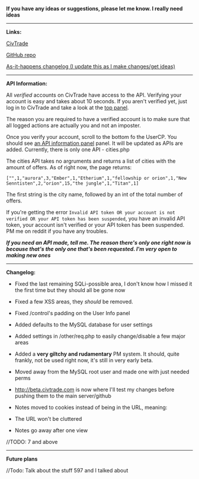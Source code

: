 **If you have any ideas or suggestions, please let me know. I really need ideas**

----

**Links:**

[CivTrade](http://civtrade.com)

[GitHub repo](https://github.com/minicl55/civtrade)

[As-it-happens changelog (I update this as I make changes/get ideas)](https://github.com/minicl55/civtrade/issues)

----

**API Information:**

All *verified* accounts on CivTrade have access to the API. Verifying your account is easy and takes about 10 seconds. If you aren't verified yet, just log in to CivTrade and take a look at the [top panel](https://i.imgur.com/Cy3bjsO.png).

The reason you are required to have a verified account is to make sure that all logged actions are actually you and not an imposter.

Once you verify your account, scroll to the bottom fo the UserCP. You should see [an API information panel](http://i.imgur.com/2vmcB0I.png) panel. It will be updated as APIs are added. Currently, there is only one API - cities.php

The cities API takes no argruments and returns a list of cities with the amount of offers. As of right now, the page returns:

`["",1,"aurora",3,"Ember",1,"Etherium",1,"fellowship or orion",1,"New Senntisten",2,"orion",15,"the jungle",1,"Titan",1]`

The first string is the city name, followed by an int of the total number of offers.

If you're getting the error `Invalid API token OR your account is not verified OR your API token has been suspended`, you have an invalid API token, your account isn't verified or your API token has been suspended. PM me on reddit if you have any troubles.

***If you need an API made, tell me. The reason there's only one right now is because that's the only one that's been requested. I'm very open to making new ones***

----

**Changelog:**

- Fixed the last remaining SQLi-possible area, I don't know how I missed it the first time but they should all be gone now

- Fixed a few XSS areas, they *should* be removed.

- Fixed /control's padding on the User Info panel

- Added defaults to the MySQL database for user settings

- Added settings in /other/req.php to easily change/disable a few major areas

- Added a **very giltchy and rudamentary** PM system. It should, quite frankly, not be used right now, it's still in very early beta.

- Moved away from the MySQL root user and made one with just needed perms

- http://beta.civtrade.com is now where I'll test my changes before pushing them to the main server/github

- Notes moved to cookies instead of being in the URL, meaning:

 - The URL won't be cluttered
 
 - Notes go away after one view
 
//TODO: 7 and above

----

**Future plans**

//Todo: Talk about the stuff 597 and I talked about
